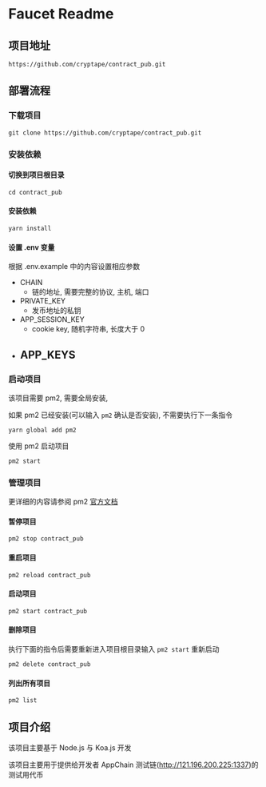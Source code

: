 # Faucet Readme



## 项目地址

```shell
https://github.com/cryptape/contract_pub.git
```



## 部署流程

### 下载项目

```shell
git clone https://github.com/cryptape/contract_pub.git
```

### 安装依赖

#### 切换到项目根目录

```shell
cd contract_pub
```

#### 安装依赖

```shell
yarn install
```

#### 设置 .env 变量

根据 .env.example 中的内容设置相应参数

- CHAIN
  - 链的地址, 需要完整的协议, 主机, 端口
- PRIVATE_KEY
  - 发币地址的私钥
- APP_SESSION_KEY
  - cookie key, 随机字符串, 长度大于 0
- APP_KEYS
  - 

### 启动项目

该项目需要 pm2, 需要全局安装, 

如果 pm2 已经安装(可以输入 `pm2` 确认是否安装), 不需要执行下一条指令

```shell
yarn global add pm2
```

使用 pm2 启动项目

```shell
pm2 start
```

### 管理项目

更详细的内容请参阅 pm2 [官方文档](http://pm2.keymetrics.io/docs/usage/process-management/)

#### 暂停项目

```
pm2 stop contract_pub
```

#### 重启项目

```shell
pm2 reload contract_pub
```

#### 启动项目

```shell
pm2 start contract_pub
```

#### 删除项目

执行下面的指令后需要重新进入项目根目录输入 `pm2 start` 重新启动

```shell
pm2 delete contract_pub
```

#### 列出所有项目

```shell
pm2 list
```



## 项目介绍

该项目主要基于 Node.js 与 Koa.js 开发

该项目主要用于提供给开发者 AppChain 测试链(http://121.196.200.225:1337)的测试用代币